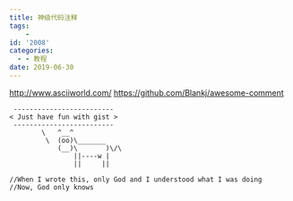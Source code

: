 ```yaml
---
title: 神级代码注释
tags:
    -
id: '2008'
categories:
  - - 教程
date: 2019-06-30
---
```










http://www.asciiworld.com/
https://github.com/Blankj/awesome-comment



```
 -------------------------
< Just have fun with gist >
 -------------------------
        \   ^__^
         \  (oo)\_______
            (__)\       )\/\
                ||----w |
                ||     ||
```



```text
//When I wrote this, only God and I understood what I was doing
//Now, God only knows
```


